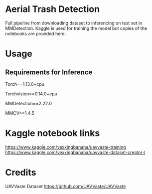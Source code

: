 # Aerial Trash Detection
Full pipeline from downloading dataset to inferencing on test set in MMDetection. Kaggle is used for training the model but copies of the notebooks are provided here. 

# Usage

## Requirements for Inference
Torch==1.13.0+cpu

Torchvision==0.14.0+cpu

MMDetection==2.22.0

MMCV==1.4.5


# Kaggle notebook links 
https://www.kaggle.com/vexxingbanana/uavvaste-training
https://www.kaggle.com/vexxingbanana/uavvaste-dataset-creator-l

# Credits
UAVVaste Dataset
https://github.com/UAVVaste/UAVVaste
